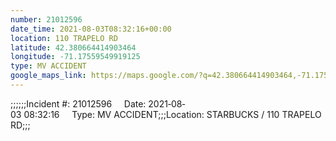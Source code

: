 ```yaml
---
number: 21012596
date_time: 2021-08-03T08:32:16+00:00
location: 110 TRAPELO RD
latitude: 42.380664414903464
longitude: -71.17559549919125
type: MV ACCIDENT
google_maps_link: https://maps.google.com/?q=42.380664414903464,-71.17559549919125
---
```


;;;;;;Incident #: 21012596     Date: 2021‐08‐03 08:32:16     Type: MV ACCIDENT;;;Location: STARBUCKS / 110 TRAPELO RD;;;
